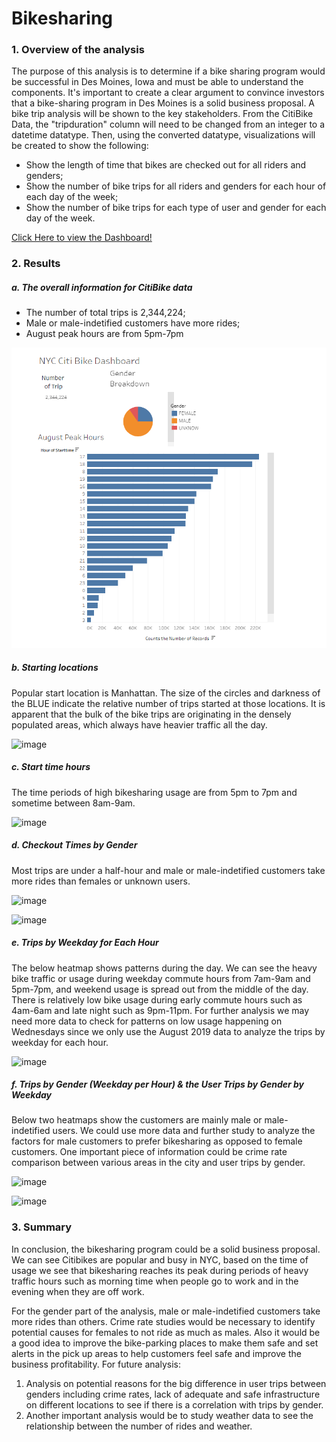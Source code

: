 # Bikesharing

### 1. Overview of the analysis
The purpose of this analysis is to determine if a bike sharing program would be successful in Des Moines, Iowa and must be able to understand the components. It's important to create a clear argument to convince investors that a bike-sharing program in Des Moines is a solid business proposal. A bike trip analysis will be shown to the key stakeholders. From the CitiBike Data, the "tripduration" column will need to be changed from an integer to a datetime datatype. Then, using the converted datatype, visualizations will be created to show the following: 

- Show the length of time that bikes are checked out for all riders and genders;
- Show the number of bike trips for all riders and genders for each hour of each day of the week;
- Show the number of bike trips for each type of user and gender for each day of the week.

[Click Here to view the Dashboard!](https://public.tableau.com/app/profile/nadiezhda.hernandez/viz/NYCCitibikeAnalysis_16646272585350/NYCCITIBikeStory#1)

### 2. Results
##### a. The overall information for CitiBike data
- The number of total trips is 2,344,224;
- Male or male-indetified customers have more rides;
- August peak hours are from 5pm-7pm

![image](https://github.com/nadiezhdamhb/bikesharing/blob/main/NYC%20CitiBike%20Dashboard.png)

##### b. Starting locations
Popular start location is Manhattan. The size of the circles and darkness of the BLUE indicate the relative number of trips started at those locations. It is apparent that the bulk of the bike trips are originating in the densely populated areas, which always have heavier traffic all the day.

![image](https://user-images.githubusercontent.com/103073631/179435812-2073c17e-017e-496e-ae6b-eb96009f0e8c.png)

##### c. Start time hours
The time periods of high bikesharing usage are from 5pm to 7pm and sometime between 8am-9am.

![image](https://user-images.githubusercontent.com/103073631/179447929-4b2dcbab-0778-489b-bcef-b9624fb9fe64.png)

##### d. Checkout Times by Gender
Most trips are under a half-hour and male or male-indetified customers take more rides than females or unknown users.

![image](https://user-images.githubusercontent.com/103073631/179448297-40e58758-84bd-4c3c-aefe-c7595f45b509.png)

![image](https://user-images.githubusercontent.com/103073631/179448024-08420728-4463-486e-b13d-dd05ffa7f8cc.png)

##### e. Trips by Weekday for Each Hour
The below heatmap shows patterns during the day. We can see the heavy bike traffic or usage during weekday commute hours from 7am-9am and 5pm-7pm, and weekend usage is spread out from the middle of the day. There is relatively low bike usage during early commute hours such as 4am-6am and late night such as 9pm-11pm. For further analysis we may need more data to check for patterns on low usage happening on Wednesdays since we only use the August 2019 data to analyze the trips by weekday for each hour.

![image](https://user-images.githubusercontent.com/103073631/179448890-e75cea5a-bf79-4e72-805f-a8102214c10f.png)

##### f. Trips by Gender (Weekday per Hour) & the User Trips by Gender by Weekday

Below two heatmaps show the customers are mainly male or male-indetified users. We could use more data and further study to analyze the factors for male customers to prefer bikesharing as opposed to female customers. One important piece of information could be crime rate comparison between various areas in the city and user trips by gender. 

![image](https://user-images.githubusercontent.com/103073631/179448996-5bdb8666-4e89-4ab9-99cc-5301a4affba6.png)

![image](https://user-images.githubusercontent.com/103073631/179449008-99fb501b-b9c1-44e1-8e77-656f1d403bd2.png)


### 3. Summary
In conclusion, the bikesharing program could be a solid business proposal. We can see Citibikes are popular and busy in NYC, based on the time of usage we see that bikesharing reaches its peak during periods of heavy traffic hours such as morning time when people go to work and in the evening when they are off work.

For the gender part of the analysis, male or male-indetified customers take more rides than others. Crime rate studies would be necessary to identify potential causes for females to not ride as much as males. Also it would be a good idea to improve the bike-parking places to make them safe and set alerts in the pick up areas to help customers feel safe and improve the business profitability.
For future analysis:
1. Analysis on potential reasons for the big difference in user trips between genders including crime rates, lack of adequate and safe infrastructure on different locations to see if there is a correlation with trips by gender.
2. Another important analysis would be to study weather data to see the relationship between the number of rides and weather.
